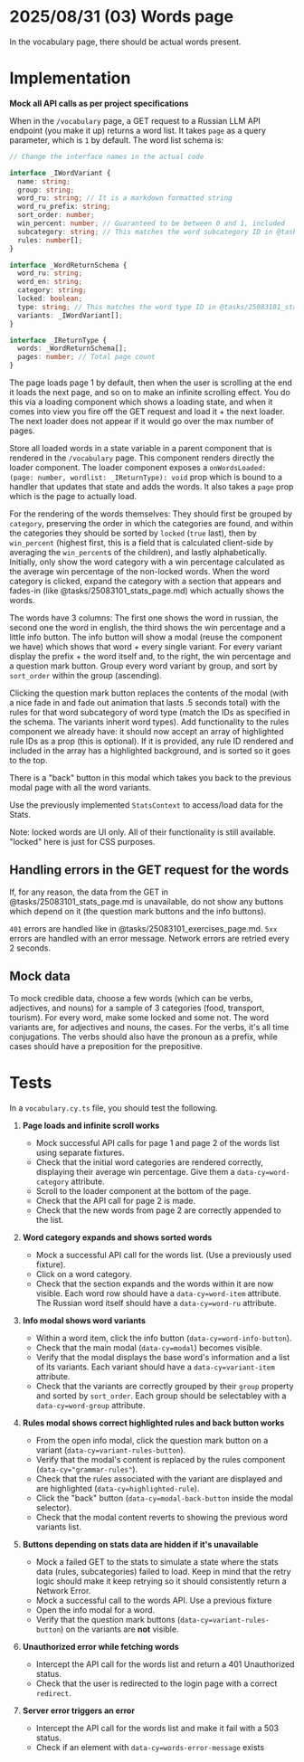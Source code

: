 # 2025/08/31 (03) Words page

In the vocabulary page, there should be actual words present.

# Implementation

**Mock all API calls as per project specifications**

When in the `/vocabulary` page, a GET request to a Russian LLM API endpoint (you make it up) returns a word list. It takes `page` as a query parameter, which is `1` by default. The word list schema is:

```ts
// Change the interface names in the actual code

interface _IWordVariant {
  name: string;
  group: string;
  word_ru: string; // It is a markdown formatted string
  word_ru_prefix: string;
  sort_order: number;
  win_percent: number; // Guaranteed to be between 0 and 1, included
  subcategory: string; // This matches the word subcategory ID in @tasks/25083101_stats_page.md
  rules: number[];
}

interface _WordReturnSchema {
  word_ru: string;
  word_en: string;
  category: string;
  locked: boolean;
  type: string; // This matches the word type ID in @tasks/25083101_stats_page.md
  variants: _IWordVariant[];
}

interface _IReturnType {
  words: _WordReturnSchema[];
  pages: number; // Total page count
}
```

The page loads page 1 by default, then when the user is scrolling at the end it loads the next page, and so on to make an infinite scrolling effect. You do this via a loading component which shows a loading state, and when it comes into view you fire off the GET request and load it + the next loader. The next loader does not appear if it would go over the max number of pages.

Store all loaded words in a state variable in a parent component that is rendered in the `/vocabulary` page. This component renders directly the loader component. The loader component exposes a `onWordsLoaded: (page: number, wordlist: _IReturnType): void` prop which is bound to a handler that updates that state and adds the words. It also takes a `page` prop which is the page to actually load.

For the rendering of the words themselves: They should first be grouped by `category`, preserving the order in which the categories are found, and within the categories they should be sorted by `locked` (`true` last), then by `win_percent` (highest first, this is a field that is calculated client-side by averaging the `win_percent`s of the children), and lastly alphabetically. Initially, only show the word category with a win percentage calculated as the average win percentage of the non-locked words. When the word category is clicked, expand the category with a section that appears and fades-in (like @tasks/25083101_stats_page.md) which actually shows the words.

The words have 3 columns: The first one shows the word in russian, the second one the word in english, the third shows the win percentage and a little info button. The info button will show a modal (reuse the component we have) which shows that word + every single variant. For every variant display the prefix + the word itself and, to the right, the win percentage and a question mark button. Group every word variant by group, and sort by `sort_order` within the group (ascending).

Clicking the question mark button replaces the contents of the modal (with a nice fade in and fade out animation that lasts .5 seconds total) with the rules for that word subcategory of word type (match the IDs as specified in the schema. The variants inherit word types). Add functionality to the rules component we already have: it should now accept an array of highlighted rule IDs as a prop (this is optional). If it is provided, any rule ID rendered and included in the array has a highlighted background, and is sorted so it goes to the top.

There is a "back" button in this modal which takes you back to the previous modal page with all the word variants.

Use the previously implemented `StatsContext` to access/load data for the Stats.

Note: locked words are UI only. All of their functionality is still available. "locked" here is just for CSS purposes.

## Handling errors in the GET request for the words

If, for any reason, the data from the GET in @tasks/25083101_stats_page.md is unavailable, do not show any buttons which depend on it (the question mark buttons and the info buttons).

`401` errors are handled like in @tasks/25083101_exercises_page.md.
`5xx` errors are handled with an error message.
Network errors are retried every 2 seconds.

## Mock data

To mock credible data, choose a few words (which can be verbs, adjectives, and nouns) for a sample of 3 categories (food, transport, tourism). For every word, make some locked and some not. The word variants are, for adjectives and nouns, the cases. For the verbs, it's all time conjugations. The verbs should also have the pronoun as a prefix, while cases should have a preposition for the prepositive.

# Tests

In a `vocabulary.cy.ts` file, you should test the following.

1.  **Page loads and infinite scroll works**
    - Mock successful API calls for page 1 and page 2 of the words list using separate fixtures.
    - Check that the initial word categories are rendered correctly, displaying their average win percentage. Give them a `data-cy=word-category` attribute.
    - Scroll to the loader component at the bottom of the page.
    - Check that the API call for page 2 is made.
    - Check that the new words from page 2 are correctly appended to the list.

2.  **Word category expands and shows sorted words**
    - Mock a successful API call for the words list. (Use a previously used fixture).
    - Click on a word category.
    - Check that the section expands and the words within it are now visible. Each word row should have a `data-cy=word-item` attribute. The Russian word itself should have a `data-cy=word-ru` attribute.

3.  **Info modal shows word variants**
    - Within a word item, click the info button (`data-cy=word-info-button`).
    - Check that the main modal (`data-cy=modal`) becomes visible.
    - Verify that the modal displays the base word's information and a list of its variants. Each variant should have a `data-cy=variant-item` attribute.
    - Check that the variants are correctly grouped by their `group` property and sorted by `sort_order`. Each group should be selectabley with a `data-cy=word-group` attribute.

4.  **Rules modal shows correct highlighted rules and back button works**
    - From the open info modal, click the question mark button on a variant (`data-cy=variant-rules-button`).
    - Verify that the modal's content is replaced by the rules component (`data-cy="grammar-rules"`).
    - Check that the rules associated with the variant are displayed and are highlighted (`data-cy=highlighted-rule`).
    - Click the "back" button (`data-cy=modal-back-button` inside the modal selector).
    - Check that the modal content reverts to showing the previous word variants list.

5.  **Buttons depending on stats data are hidden if it's unavailable**
    - Mock a failed GET to the stats to simulate a state where the stats data (rules, subcategories) failed to load. Keep in mind that the retry logic should make it keep retrying so it should consistently return a Network Error.
    - Mock a successful call to the words API. Use a previous fixture
    - Open the info modal for a word.
    - Verify that the question mark buttons (`data-cy=variant-rules-button`) on the variants are **not** visible.

6.  **Unauthorized error while fetching words**
    - Intercept the API call for the words list and return a 401 Unauthorized status.
    - Check that the user is redirected to the login page with a correct `redirect`.

7.  **Server error triggers an error**
    - Intercept the API call for the words list and make it fail with a 503 status.
    - Check if an element with `data-cy=words-error-message` exists
